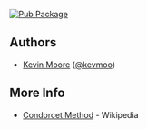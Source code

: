[![Pub Package](https://img.shields.io/pub/v/vote.svg)](https://pub.dartlang.org/packages/vote)

## Authors
 * [Kevin Moore](https://github.com/kevmoo) ([@kevmoo](http://twitter.com/kevmoo))

## More Info
 * [Condorcet Method](http://en.wikipedia.org/wiki/Condorcet_method) - Wikipedia

